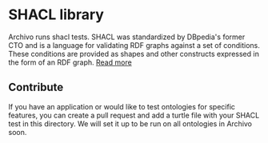 SHACL library
=============

Archivo runs shacl tests. SHACL was standardized by DBpedia's former CTO and is a language for validating RDF graphs against a set of conditions. These conditions are provided as shapes and other constructs expressed in the form of an RDF graph. [Read more](https://www.w3.org/TR/shacl/)


## Contribute

If you have an application or would like to test ontologies for specific features, you can create a pull request and add a turtle file with your SHACL test in this directory. We will set it up to be run on all ontologies in Archivo soon.
